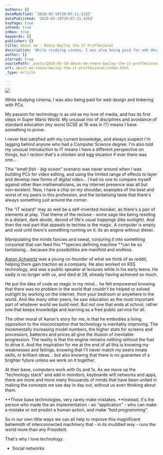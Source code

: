 ```yaml
---
authors: []
dateModified: '2016-05-10T20:07:11.533Z'
datePublished: '2016-05-10T20:07:21.425Z'
hasPage: true
inFeed: true
inNav: true
keywords: []
publisher: {}
title: About me - Reece Bailey the IT Proffesional
description: 'While studying cinema, I was also being paid for web design and tinkering with PCs.'
author: []
starred: true
sourcePath: _posts/2016-05-10-about-me-reece-bailey-the-it-proffesional.md
url: about-me-reece-bailey-the-it-proffesional/index.html
_type: Article

---
```

![](https://the-grid-user-content.s3-us-west-2.amazonaws.com/2704dcba-4c4f-4395-a339-95fb9ea8b935.jpg)

While studying cinema, I was also being paid for web design and tinkering with PCs.

My passion for technology is as old as my love of media, and has its first steps in Super Mario World. My unusual mix of disciplines and avoidance of standard education (my worst GCSE at 16 was in IT) means I have something to prove.

I never feel satisfied with my current knowledge, and always suspect I'm lagging behind anyone who had a Computer Science degree. I'm also told my unusual introduction to IT means I have a different perspective on things, but I reckon that's a chicken and egg situation if ever there was one...

This _"small fish - big ocean"_ scenario was never around when I was building PCs for video editing, and using the limited range of effects to layer and develop new forms of digital video... I had no one to compare myself against other than mathematicians, as my internet presence was all but non-existent. Now, I have a chip on my shoulder, examples of the best and worst of my peers in this profession, and the tantalising taste that there's always something just around the corner.

The "IT wizard" may as well be a self-invented moniker, as there's a pair of elements at play. That theme of the recluse - some sage like being residing in a distant, dark abode, devoid of life's usual trappings (like sunlight). And then the real part that appeals to techies is the magic. A computer is empty and void until there's something running on it. Its an engine without diesel.

Manipulating the minds fancies and sweat, conjuring it into something corporeal that can feed this **species defining machine **can be so tantalising... because the possibilities are manifold and endless.

_[Aaron Schwartz][0]_ was a young co-founder of what we think of as reddit, helping them gain traction as a company. He also worked on RSS technology, and was a public speaker at lectures while in his early teens. He sadly is no longer with us, and died at 26, already having achieved so much.

He put the idea of code as magic in my mind... he felt empowered knowing that there was no problem in the world that couldn't be helped or solved outright by working on the internet, from your bedroom or anywhere in the world. And like many other peers, he saw education as the most important part of whatever world we build next. But not one that ends at school, rather one that keeps knowledge and learning as a free public service for all.

The other moral of Aaron's story for me, is that he embodies a living opposition to the misconception that technology is inevitably improving. The incrementally increasing model numbers, the higher stats for screens and processors, batteries and prices all give the illusion of inevitable progression. The reality is that the engine remains nothing without the fuel to drive it. And the inspiration for me at the end of all this is knowing my weaknesses and failings, knowing that I'll never match my peers innate skills, or brilliant ideas... but also knowing that there is no guarantee of a brighter future unless we work on it together.

At their base, computers work with 0s and 1s. As we move up the "technology stack" and add in monitors, keyboards wifi networks and apps, there are more and more many thousands of minds that have been united in making the concepts we use day in day out, without us even thinking about them.

**Those base technologies, very rarely make mistakes. **Instead, it's the person who made the an implementation - an "application" - who can make a mistake or not predict a human action, and make _"bad programming"_.

So in our own little ways we can all help to improve this magnificent behemoth of interconnected machinery that - in its muddled way - runs the world more than any President.

That's why I love technology.

* Social networks

[0]: https://en.wikipedia.org/wiki/Aaron_Swartz